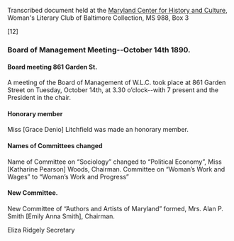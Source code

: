 Transcribed document held at the [Maryland Center for History and Culture](http://mdhs.org/), Woman's Literary Club of Baltimore Collection, MS 988, Box 3

[12]

### Board of Management Meeting--October 14th 1890.

#### Board meeting 861 Garden St.

A meeting of the Board of Management of W.L.C. took place at 861 Garden Street on Tuesday, October 14th, at 3.30 o’clock--with 7 present and the President in the chair.

#### Honorary member

Miss [Grace Denio] Litchfield was made an honorary member.

#### Names of Committees changed

Name of Committee on “Sociology” changed to “Political Economy”, Miss [Katharine Pearson] Woods, Chairman. Committee on “Woman’s Work and Wages” to “Woman’s Work and Progress”

#### New Committee.

New Committee of “Authors and Artists of Maryland” formed, Mrs. Alan P. Smith [Emily Anna Smith], Chairman.

Eliza Ridgely
Secretary